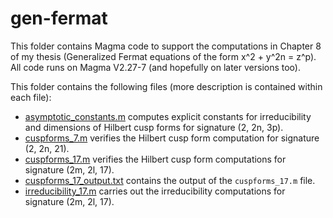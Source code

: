 # gen-fermat
This folder contains Magma code to support the computations in Chapter 8 of my thesis (Generalized Fermat equations of the form x^2 + y^2n = z^p). All code runs on Magma V2.27-7 (and hopefully on later versions too).

This folder contains the following files (more description is contained within each file):

- [asymptotic_constants.m](asymptotic_constants.m) computes explicit constants for irreducibility and dimensions of Hilbert cusp forms for signature (2, 2n, 3p).
- [cuspforms_7.m](cuspforms_7.m) verifies the Hilbert cusp form computation for signature (2, 2n, 21).
- [cuspforms_17.m](cuspforms_17.m) verifies the Hilbert cusp form computations for signature (2m, 2l, 17).
- [cuspforms_17_output.txt](cuspforms_17_output.txt) contains the output of the `cuspforms_17.m` file.
- [irreducibility_17.m](irreducibility_17.m) carries out the irreducibility computations for signature (2m, 2l, 17).
